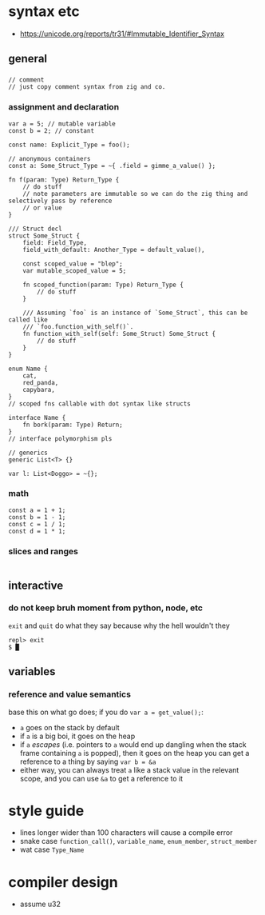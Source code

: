 # syntax etc
- https://unicode.org/reports/tr31/#Immutable_Identifier_Syntax
## general
###
```
// comment
// just copy comment syntax from zig and co.
```
### assignment and declaration
```
var a = 5; // mutable variable
const b = 2; // constant

const name: Explicit_Type = foo();

// anonymous containers
const a: Some_Struct_Type = ~{ .field = gimme_a_value() };

fn f(param: Type) Return_Type {
    // do stuff
    // note parameters are immutable so we can do the zig thing and selectively pass by reference
    // or value
}

/// Struct decl
struct Some_Struct {
    field: Field_Type,
    field_with_default: Another_Type = default_value(),

    const scoped_value = "blep";
    var mutable_scoped_value = 5;

    fn scoped_function(param: Type) Return_Type {
        // do stuff
    }

    /// Assuming `foo` is an instance of `Some_Struct`, this can be called like 
    /// `foo.function_with_self()`.
    fn function_with_self(self: Some_Struct) Some_Struct {
        // do stuff
    }
}

enum Name {
    cat,
    red_panda,
    capybara,
}
// scoped fns callable with dot syntax like structs

interface Name {
    fn bork(param: Type) Return;
}
// interface polymorphism pls

// generics
generic List<T> {}

var l: List<Doggo> = ~{};
```
### math
```
const a = 1 + 1;
const b = 1 - 1;
const c = 1 / 1;
const d = 1 * 1;
```
### slices and ranges
```
```
## interactive
### do not keep bruh moment from python, node, etc
`exit` and `quit` do what they say because why the hell wouldn't they
```
repl> exit
$ █
```
## variables
### reference and value semantics
base this on what go does; if you do `var a = get_value();`:
- `a` goes on the stack by default
- if `a` is a big boi, it goes on the heap
- if `a` _escapes_ (i.e. pointers to `a` would end up dangling when the stack frame containing `a` is popped), then it goes on the heap
you can get a reference to a thing by saying `var b = &a`
- either way, you can always treat `a` like a stack value in the relevant scope, and you can use `&a` to get a reference to it
# style guide
- lines longer wider than 100 characters will cause a compile error
- snake case `function_call()`, `variable_name`, `enum_member`, `struct_member`
- wat case `Type_Name`

# compiler design
- assume u32
